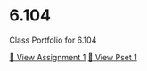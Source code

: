 # 6.104
Class Portfolio for 6.104

[📄 View Assignment 1](Assignment1.txt)
[📄 View Pset 1](pset1.md)
